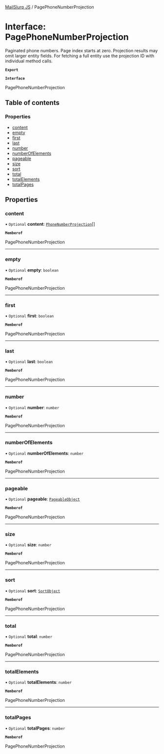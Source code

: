 [MailSlurp JS](../README.md) / PagePhoneNumberProjection

# Interface: PagePhoneNumberProjection

Paginated phone numbers. Page index starts at zero. Projection results may omit larger entity fields. For fetching a full entity use the projection ID with individual method calls.

**`Export`**

**`Interface`**

PagePhoneNumberProjection

## Table of contents

### Properties

- [content](PagePhoneNumberProjection.md#content)
- [empty](PagePhoneNumberProjection.md#empty)
- [first](PagePhoneNumberProjection.md#first)
- [last](PagePhoneNumberProjection.md#last)
- [number](PagePhoneNumberProjection.md#number)
- [numberOfElements](PagePhoneNumberProjection.md#numberofelements)
- [pageable](PagePhoneNumberProjection.md#pageable)
- [size](PagePhoneNumberProjection.md#size)
- [sort](PagePhoneNumberProjection.md#sort)
- [total](PagePhoneNumberProjection.md#total)
- [totalElements](PagePhoneNumberProjection.md#totalelements)
- [totalPages](PagePhoneNumberProjection.md#totalpages)

## Properties

### content

• `Optional` **content**: [`PhoneNumberProjection`](PhoneNumberProjection.md)[]

**`Memberof`**

PagePhoneNumberProjection

___

### empty

• `Optional` **empty**: `boolean`

**`Memberof`**

PagePhoneNumberProjection

___

### first

• `Optional` **first**: `boolean`

**`Memberof`**

PagePhoneNumberProjection

___

### last

• `Optional` **last**: `boolean`

**`Memberof`**

PagePhoneNumberProjection

___

### number

• `Optional` **number**: `number`

**`Memberof`**

PagePhoneNumberProjection

___

### numberOfElements

• `Optional` **numberOfElements**: `number`

**`Memberof`**

PagePhoneNumberProjection

___

### pageable

• `Optional` **pageable**: [`PageableObject`](PageableObject.md)

**`Memberof`**

PagePhoneNumberProjection

___

### size

• `Optional` **size**: `number`

**`Memberof`**

PagePhoneNumberProjection

___

### sort

• `Optional` **sort**: [`SortObject`](SortObject.md)

**`Memberof`**

PagePhoneNumberProjection

___

### total

• `Optional` **total**: `number`

**`Memberof`**

PagePhoneNumberProjection

___

### totalElements

• `Optional` **totalElements**: `number`

**`Memberof`**

PagePhoneNumberProjection

___

### totalPages

• `Optional` **totalPages**: `number`

**`Memberof`**

PagePhoneNumberProjection
